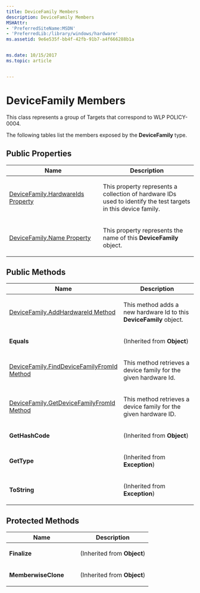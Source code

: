 ```yaml
---
title: DeviceFamily Members
description: DeviceFamily Members
MSHAttr:
- 'PreferredSiteName:MSDN'
- 'PreferredLib:/library/windows/hardware'
ms.assetid: 9e6e535f-bb4f-42fb-91b7-a4f666288b1a


ms.date: 10/15/2017
ms.topic: article


---
```


# DeviceFamily Members


This class represents a group of Targets that correspond to WLP POLICY-0004.

The following tables list the members exposed by the **DeviceFamily** type.

## <span id="Public_Properties"></span><span id="public_properties"></span><span id="PUBLIC_PROPERTIES"></span>Public Properties


<table>
<colgroup>
<col width="50%" />
<col width="50%" />
</colgroup>
<thead>
<tr class="header">
<th>Name</th>
<th>Description</th>
</tr>
</thead>
<tbody>
<tr class="odd">
<td><p><a href="devicefamilyhardwareids-property.md" data-raw-source="[DeviceFamily.HardwareIds Property](devicefamilyhardwareids-property.md)">DeviceFamily.HardwareIds Property</a></p></td>
<td><p>This property represents a collection of hardware IDs used to identify the test targets in this device family.</p></td>
</tr>
<tr class="even">
<td><p><a href="devicefamilyname-property.md" data-raw-source="[DeviceFamily.Name Property](devicefamilyname-property.md)">DeviceFamily.Name Property</a></p></td>
<td><p>This property represents the name of this <strong>DeviceFamily</strong> object.</p></td>
</tr>
</tbody>
</table>

 

## <span id="Public_Methods"></span><span id="public_methods"></span><span id="PUBLIC_METHODS"></span>Public Methods


<table>
<colgroup>
<col width="50%" />
<col width="50%" />
</colgroup>
<thead>
<tr class="header">
<th>Name</th>
<th>Description</th>
</tr>
</thead>
<tbody>
<tr class="odd">
<td><p><a href="devicefamilyaddhardwareid-method.md" data-raw-source="[DeviceFamily.AddHardwareId Method](devicefamilyaddhardwareid-method.md)">DeviceFamily.AddHardwareId Method</a></p></td>
<td><p>This method adds a new hardware Id to this <strong>DeviceFamily</strong> object.</p></td>
</tr>
<tr class="even">
<td><p><strong>Equals</strong></p></td>
<td><p>(Inherited from <strong>Object</strong>)</p></td>
</tr>
<tr class="odd">
<td><p><a href="devicefamilyfinddevicefamilyfromid-method.md" data-raw-source="[DeviceFamily.FindDeviceFamilyFromId Method](devicefamilyfinddevicefamilyfromid-method.md)">DeviceFamily.FindDeviceFamilyFromId Method</a></p></td>
<td><p>This method retrieves a device family for the given hardware Id.</p></td>
</tr>
<tr class="even">
<td><p><a href="devicefamilygetdevicefamilyfromid-method.md" data-raw-source="[DeviceFamily.GetDeviceFamilyFromId Method](devicefamilygetdevicefamilyfromid-method.md)">DeviceFamily.GetDeviceFamilyFromId Method</a></p></td>
<td><p>This method retrieves a device family for the given hardware ID.</p></td>
</tr>
<tr class="odd">
<td><p><strong>GetHashCode</strong></p></td>
<td><p>(Inherited from <strong>Object</strong>)</p></td>
</tr>
<tr class="even">
<td><p><strong>GetType</strong></p></td>
<td><p>(Inherited from <strong>Exception</strong>)</p></td>
</tr>
<tr class="odd">
<td><p><strong>ToString</strong></p></td>
<td><p>(Inherited from <strong>Exception</strong>)</p></td>
</tr>
</tbody>
</table>

 

## <span id="Protected_Methods"></span><span id="protected_methods"></span><span id="PROTECTED_METHODS"></span>Protected Methods


<table>
<colgroup>
<col width="50%" />
<col width="50%" />
</colgroup>
<thead>
<tr class="header">
<th>Name</th>
<th>Description</th>
</tr>
</thead>
<tbody>
<tr class="odd">
<td><p><strong>Finalize</strong></p></td>
<td><p>(Inherited from <strong>Object</strong>)</p></td>
</tr>
<tr class="even">
<td><p><strong>MemberwiseClone</strong></p></td>
<td><p>(Inherited from <strong>Object</strong>)</p></td>
</tr>
</tbody>
</table>

 

 

 






